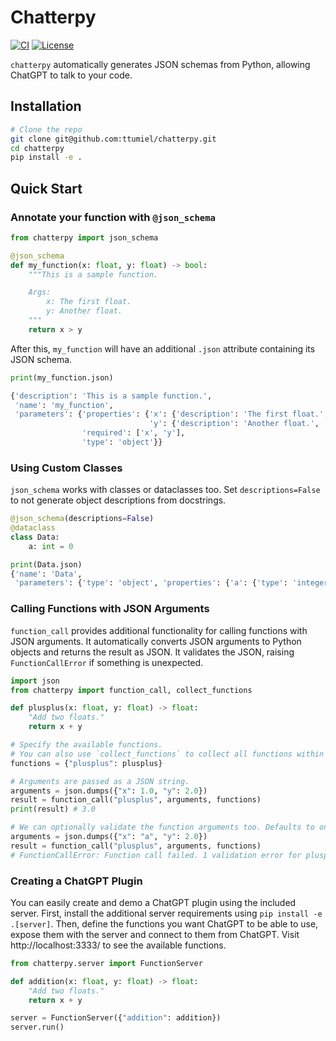 # Chatterpy

[![CI](https://github.com/ttumiel/chatterpy/actions/workflows/ci.yml/badge.svg)](https://github.com/ttumiel/chatterpy/actions/workflows/ci.yml)
[![License](https://img.shields.io/github/license/ttumiel/chatterpy)](https://github.com/ttumiel/chatterpy/blob/main/LICENSE.txt)


`chatterpy` automatically generates JSON schemas from Python, allowing ChatGPT to talk to your code.

## Installation

```bash
# Clone the repo
git clone git@github.com:ttumiel/chatterpy.git
cd chatterpy
pip install -e .
```

## Quick Start

### Annotate your function with `@json_schema`

```python
from chatterpy import json_schema

@json_schema
def my_function(x: float, y: float) -> bool:
    """This is a sample function.

    Args:
        x: The first float.
        y: Another float.
    """
    return x > y
```

After this, `my_function` will have an additional `.json` attribute containing its JSON schema.

```python
print(my_function.json)

{'description': 'This is a sample function.',
 'name': 'my_function',
 'parameters': {'properties': {'x': {'description': 'The first float.', 'type': 'number'},
                               'y': {'description': 'Another float.', 'type': 'number'}},
                'required': ['x', 'y'],
                'type': 'object'}}
```

### Using Custom Classes

`json_schema` works with classes or dataclasses too. Set `descriptions=False` to not generate object descriptions from docstrings.

```python
@json_schema(descriptions=False)
@dataclass
class Data:
    a: int = 0

print(Data.json)
{'name': 'Data',
 'parameters': {'type': 'object', 'properties': {'a': {'type': 'integer'}}}}
```

### Calling Functions with JSON Arguments

`function_call` provides additional functionality for calling functions with JSON arguments. It automatically converts JSON arguments to Python objects and returns the result as JSON. It validates the JSON, raising `FunctionCallError` if something is unexpected.

```python
import json
from chatterpy import function_call, collect_functions

def plusplus(x: float, y: float) -> float:
    "Add two floats."
    return x + y

# Specify the available functions.
# You can also use `collect_functions` to collect all functions within a scope.
functions = {"plusplus": plusplus}

# Arguments are passed as a JSON string.
arguments = json.dumps({"x": 1.0, "y": 2.0})
result = function_call("plusplus", arguments, functions)
print(result) # 3.0

# We can optionally validate the function arguments too. Defaults to on.
arguments = json.dumps({"x": "a", "y": 2.0})
result = function_call("plusplus", arguments, functions)
# FunctionCallError: Function call failed. 1 validation error for plusplus
```

### Creating a ChatGPT Plugin

You can easily create and demo a ChatGPT plugin using the included server. First, install the additional server requirements using `pip install -e .[server]`. Then, define the functions you want ChatGPT to be able to use, expose them with the server and connect to them from ChatGPT. Visit http://localhost:3333/ to see the available functions.

```python
from chatterpy.server import FunctionServer

def addition(x: float, y: float) -> float:
    "Add two floats."
    return x + y

server = FunctionServer({"addition": addition})
server.run()
```
